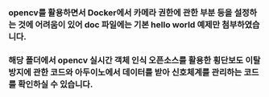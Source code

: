 ### opencv를 활용하면서 Docker에서 카메라 권한에 관한 부분 등을 설정하는 것에 어려움이 있어 doc 파일에는 기본 hello world 예제만 첨부하였습니다.
### 해당 폴더에서 opencv 실시간 객체 인식 오픈소스를 활용한 횡단보도 이탈방지에 관한 코드와 아두이노에서 데이터를 받아 신호체계를 관리하는 코드를 확인하실 수 있습니다.
